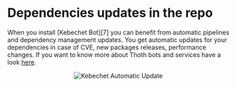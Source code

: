 # Dependencies updates in the repo

When you install [Kebechet Bot][7] you can benefit from automatic pipelines and dependency management updates.
You get automatic updates for your dependencies in case of CVE, new packages releases, performance changes.
If you want to know more about Thoth bots and services have a look [here](https://github.com/AICoE/aicoe-ci/blob/master/docs/thoth-bots-setup.md#instructions-to-setup-bots-and-ci-services).

<div style="text-align:center">
<img alt="Kebechet Automatic Update" src="https://raw.githubusercontent.com/thoth-station/elyra-aidevsecops-tutorial/master/docs/images/KebechetAutomaticUpdate.png">
</div>
